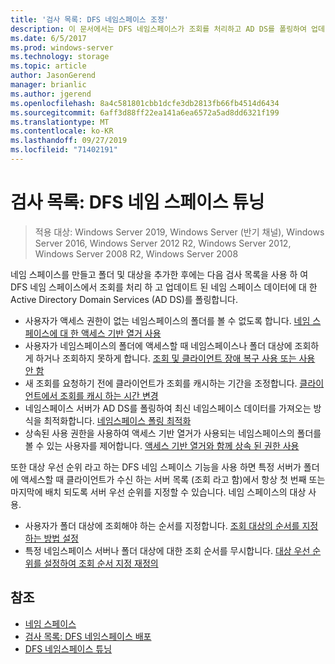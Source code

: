 ```yaml
---
title: '검사 목록: DFS 네임스페이스 조정'
description: 이 문서에서는 DFS 네임스페이스가 조회를 처리하고 AD DS를 폴링하여 업데이트된 네임스페이스 데이터를 가져오는 방식을 최적화하는 방법을 설명합니다.
ms.date: 6/5/2017
ms.prod: windows-server
ms.technology: storage
ms.topic: article
author: JasonGerend
manager: brianlic
ms.author: jgerend
ms.openlocfilehash: 8a4c581801cbb1dcfe3db2813fb66fb4514d6434
ms.sourcegitcommit: 6aff3d88ff22ea141a6ea6572a5ad8dd6321f199
ms.translationtype: MT
ms.contentlocale: ko-KR
ms.lasthandoff: 09/27/2019
ms.locfileid: "71402191"
---
```

# <a name="checklist-tune-a-dfs-namespace"></a>검사 목록: DFS 네임 스페이스 튜닝

> 적용 대상: Windows Server 2019, Windows Server (반기 채널), Windows Server 2016, Windows Server 2012 R2, Windows Server 2012, Windows Server 2008 R2, Windows Server 2008

네임 스페이스를 만들고 폴더 및 대상을 추가한 후에는 다음 검사 목록을 사용 하 여 DFS 네임 스페이스에서 조회를 처리 하 고 업데이트 된 네임 스페이스 데이터에 대 한 Active Directory Domain Services (AD DS)를 폴링합니다.

-   사용자가 액세스 권한이 없는 네임스페이스의 폴더를 볼 수 없도록 합니다. [네임 스페이스에 대 한 액세스 기반 열거 사용](enable-access-based-enumeration-on-a-namespace.md) 
-   사용자가 네임스페이스의 폴더에 액세스할 때 네임스페이스나 폴더 대상에 조회하게 하거나 조회하지 못하게 합니다. [조회 및 클라이언트 장애 복구 사용 또는 사용 안 함](enable-or-disable-referrals-and-client-failback.md) 
-   새 조회를 요청하기 전에 클라이언트가 조회를 캐시하는 기간을 조정합니다. [클라이언트에서 조회를 캐시 하는 시간 변경](change-the-amount-of-time-that-clients-cache-referrals.md)
-   네임스페이스 서버가 AD DS를 폴링하여 최신 네임스페이스 데이터를 가져오는 방식을 최적화합니다. [네임스페이스 폴링 최적화](optimize-namespace-polling.md)
-   상속된 사용 권한을 사용하여 액세스 기반 열거가 사용되는 네임스페이스의 폴더를 볼 수 있는 사용자를 제어합니다. [액세스 기반 열거와 함께 상속 된 권한 사용](using-inherited-permissions-with-access-based-enumeration.md)

또한 대상 우선 순위 라고 하는 DFS 네임 스페이스 기능을 사용 하면 특정 서버가 폴더에 액세스할 때 클라이언트가 수신 하는 서버 목록 (조회 라고 함)에서 항상 첫 번째 또는 마지막에 배치 되도록 서버 우선 순위를 지정할 수 있습니다. 네임 스페이스의 대상 사용.

-   사용자가 폴더 대상에 조회해야 하는 순서를 지정합니다. [조회 대상의 순서를 지정하는 방법 설정](set-the-ordering-method-for-targets-in-referrals.md)
-   특정 네임스페이스 서버나 폴더 대상에 대한 조회 순서를 무시합니다. [대상 우선 순위를 설정하여 조회 순서 지정 재정의](set-target-priority-to-override-referral-ordering.md)

## <a name="see-also"></a>참조

-   [네임 스페이스](https://technet.microsoft.com/library/cc771914(v=ws.11).aspx)
-   [검사 목록: DFS 네임스페이스 배포](checklist-deploy-dfs-namespaces.md)
-   [DFS 네임스페이스 튜닝](tuning-dfs-namespaces.md)


